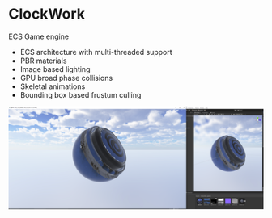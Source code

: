 # ClockWork

ECS Game engine

- ECS architecture with multi-threaded support
- PBR materials
- Image based lighting
- GPU broad phase collisions
- Skeletal animations
- Bounding box based frustum culling

<p align="center">
  <img src="https://github.com/elpekozgun/ClockWork/blob/main/ClockWork/pbr1.PNG" alt="drawing" width="720"/>
</p>



 
    
